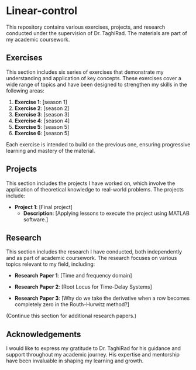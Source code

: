 # Linear-control

This repository contains various exercises, projects, and research conducted under the supervision of Dr. TaghiRad. The materials are part of my academic coursework.

## Exercises

This section includes six series of exercises that demonstrate my understanding and application of key concepts. These exercises cover a wide range of topics and have been designed to strengthen my skills in the following areas:

1. **Exercise 1**: [season 1]
2. **Exercise 2**: [season 2]
3. **Exercise 3**: [season 3]
4. **Exercise 4**: [season 4]
5. **Exercise 5**: [season 5]
6. **Exercise 6**: [season 5]

Each exercise is intended to build on the previous one, ensuring progressive learning and mastery of the material.

## Projects

This section includes the projects I have worked on, which involve the application of theoretical knowledge to real-world problems. The projects include:

- **Project 1**: [Final project]
  - **Description**: [Applying lessons to execute the project using MATLAB software.]

## Research

This section includes the research I have conducted, both independently and as part of academic coursework. The research focuses on various topics relevant to my field, including:

- **Research Paper 1**: [Time and frequency domain]

- **Research Paper 2**: [Root Locus for Time-Delay Systems]

- **Research Paper 3**: [Why do we take the derivative when a row becomes completely zero in the Routh-Hurwitz method?]


(Continue this section for additional research papers.)

## Acknowledgements

I would like to express my gratitude to Dr. TaghiRad for his guidance and support throughout my academic journey. His expertise and mentorship have been invaluable in shaping my learning and growth.
